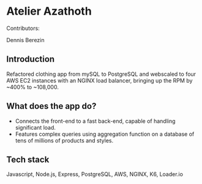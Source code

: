 # Atelier Azathoth

Contributors:

Dennis Berezin

## Introduction
Refactored clothing app from mySQL to PostgreSQL and webscaled to four AWS EC2 instances with an NGINX load balancer, bringing up the RPM by ~400% to ~108,000.

## What does the app do?
* Connects the front-end to a fast back-end, capable of handling significant load. 
* Features complex queries using aggregation function on a database of tens of millions of products and styles.

## Tech stack
Javascript, Node.js, Express, PostgreSQL, AWS, NGINX, K6, Loader.io

